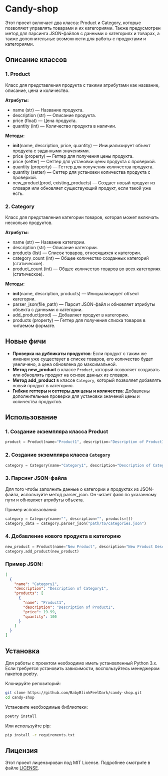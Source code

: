 # Candy-shop


Этот проект включает два класса: Product и Category, которые позволяют управлять товарами и их категориями. Также предусмотрен метод для парсинга JSON-файлов с данными о категориях и товарах, а также дополнительные возможности для работы с продуктами и категориями.

## Описание классов

### 1. Product

Класс для представления продукта с такими атрибутами как название, описание, цена и количество.

**Атрибуты:**
- name (str) — Название продукта.
- description (str) — Описание продукта.
- price (float) — Цена продукта.
- quantity (int) — Количество продукта в наличии.

**Методы:**
- __init__(name, description, price, quantity) — Инициализирует объект продукта с заданными значениями.
- price (property) — Геттер для получения цены продукта.
- price (setter) — Сеттер для установки цены продукта с проверкой.
- quantity (property) — Геттер для получения количества продукта.
- quantity (setter) — Сеттер для установки количества продукта с проверкой.
- new_product(prod, existing_products) — Создает новый продукт из словаря или обновляет существующий продукт, если такой уже есть.

### 2. Category

Класс для представления категории товаров, которая может включать несколько продуктов.

**Атрибуты:**
- name (str) — Название категории.
- description (str) — Описание категории.
- products (list) — Список товаров, относящихся к категории.
- category_count (int) — Общее количество созданных категорий (статическое).
- product_count (int) — Общее количество товаров во всех категориях (статическое).

**Методы:**
- __init__(name, description, products) — Инициализирует объект категории.
- parser_json(file_path) — Парсит JSON-файл и обновляет атрибуты объекта с данными о категории.
- add_product(prod) — Добавляет продукт в категорию.
- products (property) — Геттер для получения списка товаров в читаемом формате.

## Новые фичи

- **Проверка на дубликаты продуктов**: Если продукт с таким же именем уже существует в списке товаров, его количество будет увеличено, а цена обновлена до максимальной.
- **Метод new_product** в классе `Product`, который позволяет создавать или обновлять продукт на основе данных из словаря.
- **Метод add_product** в классе `Category`, который позволяет добавлять новый продукт в категорию.
- **Гибкие геттеры и сеттеры для цены и количества**: Добавлены дополнительные проверки для установки значений цены и количества продуктов.

## Использование

### 1. Создание экземпляра класса Product


```python
product = Product(name="Product1", description="Description of Product1", price=19.99, quantity=100)
```


### 2. Создание экземпляра класса `Category`


```python
category = Category(name="Category1", description="Description of Category1", products=[product])
```

### 3. Парсинг JSON-файла


Для того чтобы заполнить данные о категории и продуктах из JSON-файла, используйте метод parser_json. Он читает файл по указанному пути и обновляет атрибуты объекта.


Пример использования:

```python
category = Category(name="", description="", products=[])
category_data = category.parser_json("path/to/categories.json")
```

### 4. Добавление нового продукта в категорию

```python
new_product = Product(name="New Product", description="New Product Description", price=29.99, quantity=50)
category.add_product(new_product)
```


### Пример JSON:

```json
[
  {
    "name": "Category1",
    "description": "Description of Category1",
    "products": [
      {
        "name": "Product1",
        "description": "Description of Product1",
        "price": 19.99,
        "quantity": 100
      }
    ]
  }
]
```


## Установка

Для работы с проектом необходимо иметь установленный Python 3.x. Если требуется установить зависимости, воспользуйтесь менеджером пакетов poetry.


Клонируйте репозиторий:

```bash
git clone https://github.com/BabyBlinkFeelDark/candy-shop.git
cd candy-shop
```

Установите необходимые библиотеки:

```bash
poetry install
```

Или используйте pip:
```bash
pip install -r requirements.txt
```

## Лицензия

Этот проект лицензирован под MIT License. Подробнее смотрите в файле [LICENSE]().

